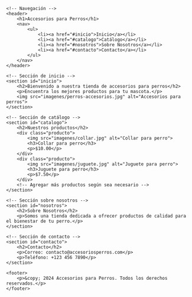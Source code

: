 <!DOCTYPE html>
<html lang="es">
<head>
    <meta charset="UTF-8">
    <meta name="viewport" content="width=device-width, initial-scale=1.0">
    <title>Accesorios para Perros</title>
    <link rel="stylesheet" href="styles.css">
</head>
<body>

    <!-- Navegación -->
    <header>
        <h1>Accesorios para Perros</h1>
        <nav>
            <ul>
                <li><a href="#inicio">Inicio</a></li>
                <li><a href="#catalogo">Catálogo</a></li>
                <li><a href="#nosotros">Sobre Nosotros</a></li>
                <li><a href="#contacto">Contacto</a></li>
            </ul>
        </nav>
    </header>

    <!-- Sección de inicio -->
    <section id="inicio">
        <h2>Bienvenido a nuestra tienda de accesorios para perros</h2>
        <p>Encuentra los mejores productos para tu mascota.</p>
        <img src="imagenes/perros-accesorios.jpg" alt="Accesorios para perros">
    </section>

    <!-- Sección de catálogo -->
    <section id="catalogo">
        <h2>Nuestros productos</h2>
        <div class="producto">
            <img src="imagenes/collar.jpg" alt="Collar para perro">
            <h3>Collar para perro</h3>
            <p>$10.00</p>
        </div>
        <div class="producto">
            <img src="imagenes/juguete.jpg" alt="Juguete para perro">
            <h3>Juguete para perro</h3>
            <p>$7.50</p>
        </div>
        <!-- Agregar más productos según sea necesario -->
    </section>

    <!-- Sección sobre nosotros -->
    <section id="nosotros">
        <h2>Sobre Nosotros</h2>
        <p>Somos una tienda dedicada a ofrecer productos de calidad para el bienestar de tu perro.</p>
    </section>

    <!-- Sección de contacto -->
    <section id="contacto">
        <h2>Contacto</h2>
        <p>Correo: contacto@accesoriosperros.com</p>
        <p>Teléfono: +123 456 7890</p>
    </section>

    <footer>
        <p>&copy; 2024 Accesorios para Perros. Todos los derechos reservados.</p>
    </footer>

</body>
</html>
